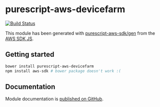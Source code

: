# purescript-aws-devicefarm

[![Build Status](https://app.wercker.com/status/5909b9e96d1080804b17a28f72f87b6b/s/master)](https://app.wercker.com/project/byKey/5909b9e96d1080804b17a28f72f87b6b)

This module has been generated with [purescript-aws-sdk/gen](https://github.com/purescript-aws-sdk/gen) from the [AWS SDK JS](https://github.com/aws/aws-sdk-js).

## Getting started

```sh
bower install purescript-aws-devicefarm
npm install aws-sdk # bower package doesn't work :(
```

## Documentation

Module documentation is [published on GitHub](https://github.com/purescript-aws-sdk/purescript-aws-devicefarm/tree/master/docs).
